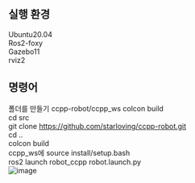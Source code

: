 ## 실행 환경
Ubuntu20.04  
Ros2-foxy  
Gazebo11  
rviz2  

## 명령어
폴더를 만들기 ccpp-robot/ccpp_ws  colcon build  
cd src  
git clone https://github.com/starloving/ccpp-robot.git  
cd ..  
colcon build  
ccpp_ws에 source install/setup.bash  
ros2 launch robot_ccpp robot.launch.py  
![image](https://github.com/starloving/ccpp-robot/assets/61411525/41ab4dc8-3693-4d67-bb08-7b42ae552534)  
